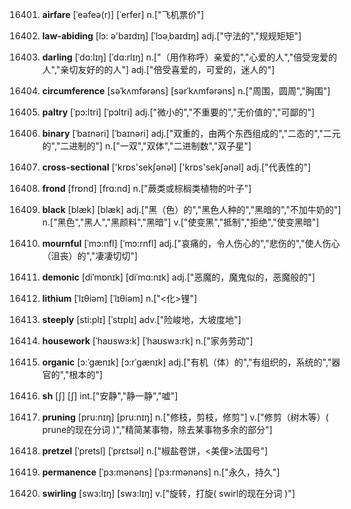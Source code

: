 16401. **airfare**
[ˈeəfeə(r)]  [ˈerfer]
n.["飞机票价"]  

16402. **law-abiding**
[lɔ: ə'baɪdɪŋ]  [ˈlɔəˌbaɪdɪŋ]
adj.["守法的","规规矩矩"]  

16403. **darling**
[ˈdɑ:lɪŋ]  [ˈdɑ:rlɪŋ]
n.["（用作称呼）亲爱的","心爱的人","倍受宠爱的人","亲切友好的的人"]  adj.["倍受喜爱的，可爱的，迷人的"]  

16404. **circumference**
[səˈkʌmfərəns]  [sərˈkʌmfərəns]
n.["周围，圆周","胸围"]  

16405. **paltry**
[ˈpɔ:ltri]  [ˈpɔltri]
adj.["微小的","不重要的","无价值的","可鄙的"]  

16406. **binary**
[ˈbaɪnəri]  [ˈbaɪnəri]
adj.["双重的，由两个东西组成的","二态的","二元的","二进制的"]  n.["一双","双体","二进制数","双子星"]  

16407. **cross-sectional**
['krɒs'sekʃənəl]  ['krɒs'sekʃənəl]
adj.["代表性的"]  

16408. **frond**
[frɒnd]  [frɑ:nd]
n.["蕨类或棕榈类植物的叶子"]  

16409. **black**
[blæk]  [blæk]
adj.["黑（色）的","黑色人种的","黑暗的","不加牛奶的"]  n.["黑色","黑人","黑颜料","黑暗"]  v.["使变黑","抵制","拒绝","使变黑暗"]  

16410. **mournful**
[ˈmɔ:nfl]  [ˈmɔ:rnfl]
adj.["哀痛的，令人伤心的","悲伤的","使人伤心（沮丧）的","凄凄切切"]  

16411. **demonic**
[diˈmɒnɪk]  [diˈmɑ:nɪk]
adj.["恶魔的，魔鬼似的，恶魔般的"]  

16412. **lithium**
[ˈlɪθiəm]  [ˈlɪθiəm]
n.["<化>锂"]  

16413. **steeply**
[sti:plɪ]  [ˈstɪplɪ]
adv.["险峻地，大坡度地"]  

16414. **housework**
[ˈhaʊswɜ:k]  [ˈhaʊswɜ:rk]
n.["家务劳动"]  

16415. **organic**
[ɔ:ˈgænɪk]  [ɔ:rˈgænɪk]
adj.["有机（体）的","有组织的，系统的","器官的","根本的"]  

16416. **sh**
[ʃ]  [ʃ]
int.["安静","静一静","嘘"]  

16417. **pruning**
[pru:nɪŋ]  [pru:nɪŋ]
n.["修枝，剪枝，修剪"]  v.["修剪（树木等）( prune的现在分词 )","精简某事物，除去某事物多余的部分"]  

16418. **pretzel**
[ˈpretsl]  [ˈprɛtsəl]
n.["椒盐卷饼，<美俚>法国号"]  

16419. **permanence**
[ˈpɜ:mənəns]  [ˈpɜ:rmənəns]
n.["永久，持久"]  

16420. **swirling**
[swɜ:lɪŋ]  [swɜ:lɪŋ]
v.["旋转，打旋( swirl的现在分词 )"]  


